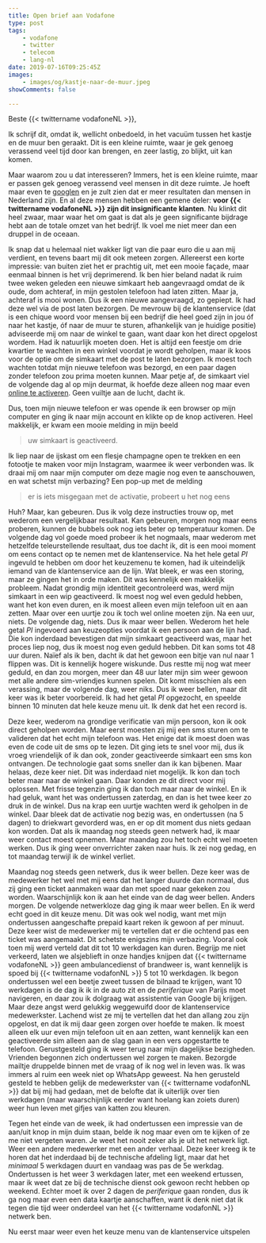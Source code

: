 ```yaml
---
title: Open brief aan Vodafone
type: post
tags:
    - vodafone
    - twitter
    - telecom
    - lang-nl
date: 2019-07-16T09:25:45Z
images:
    - images/og/kastje-naar-de-muur.jpeg
showComments: false

---
```


Beste {{< twittername vodafoneNL >}},

Ik schrijf dit, omdat ik, wellicht onbedoeld, in het vacuüm tussen het kastje en de muur ben geraakt. Dit is een kleine ruimte, waar je gek genoeg verassend veel tijd door kan brengen, en zeer lastig, zo blijkt, uit kan komen.

Maar waarom zou u dat interesseren? Immers, het is een kleine ruimte, maar er passen gek genoeg verassend veel mensen in dit deze ruimte. Je hoeft maar even te [googlen](https://lmgtfy.com/?q=vodafone+kastje+muur&s=l&qtype=search&ovr=1) en je zult zien dat er meer resultaten dan mensen in Nederland zijn. En al deze mensen hebben een gemene deler: **voor {{< twittername vodafoneNL >}} zijn dit insignificante klanten**. Nu klinkt dit heel zwaar, maar waar het om gaat is dat als je geen significante bijdrage hebt aan de totale omzet van het bedrijf. Ik voel me niet meer dan een druppel in de oceaan.

Ik snap dat u helemaal niet wakker ligt van die paar euro die u aan mij verdient, en tevens baart mij dit ook meteen zorgen. Allereerst een korte impressie: van buiten ziet het er prachtig uit, met een mooie façade, maar eenmaal binnen is het vrij deprimerend. Ik ben hier beland nadat ik ruim twee weken geleden een nieuwe simkaart heb aangevraagd omdat de ik oude, dom achteraf, in mijn gestolen telefoon had laten zitten. Maar ja, achteraf is mooi wonen. Dus ik een nieuwe aangevraagd, zo gepiept. Ik had deze wel via de post laten bezorgen. De mevrouw bij de klantenservice (dat is een chique woord voor mensen bij een bedrijf die heel goed zijn in jou óf naar het kastje, óf naar de muur te sturen, afhankelijk van je huidige positie) adviseerde mij om naar de winkel te gaan, want daar kon het direct opgelost wordem. Had ik natuurlijk moeten doen. Het is altijd een feestje om drie kwartier te wachten in een winkel voordat je wordt geholpen, maar ik koos voor de optie om de simkaart met de post te laten bezorgen. Ik moest toch wachten totdat mijn nieuwe telefoon was bezorgd, en een paar dagen zonder telefoon zou prima moeten kunnen. Maar petje af, de simkaart viel de volgende dag al op mijn deurmat, ik hoefde deze alleen nog maar even [online te activeren](https://vodafone.nl/simkaart). Geen vuiltje aan de lucht, dacht ik.

Dus, toen mijn nieuwe telefoon er was opende ik een browser op mijn computer en ging ik naar mijn account en klikte op de knop activeren. Heel makkelijk, er kwam een mooie melding in mijn beeld

> uw simkaart is geactiveerd.

Ik liep naar de ijskast om een flesje champagne open te trekken en een fotootje te maken voor mijn Instagram, waarmee ik weer verbonden was. Ik draai mij om naar mijn computer om deze magie nog even te aanschouwen, en wat schetst mijn verbazing? Een pop-up met de melding

> er is iets misgegaan met de activatie, probeert u het nog eens

Huh? Maar, kan gebeuren. Dus ik volg deze instructies trouw op, met wederom een vergelijkbaar resultaat. Kan gebeuren, morgen nog maar eens proberen, kunnen de bubbels ook nog iets beter op temperatuur komen. De volgende dag vol goede moed probeer ik het nogmaals, maar wederom met hetzelfde teleurstellende resultaat, dus toe dacht ik, dit is een mooi moment om eens contact op te nemen met de klantenservice. Na het hele getal _PI_ ingevuld te hebben om door het keuzemenu te komen, had ik uiteindelijk iemand van de klantenservice aan de lijn. Wat bleek, er was een storing, maar ze gingen het in orde maken. Dit was kennelijk een makkelijk probleem. Nadat grondig mijn identiteit gecontroleerd was, werd mijn simkaart in een wip geactiveerd. Ik moest nog wel even geduld hebben, want het kon even duren, en ik moest alleen even mijn telefoon uit en aan zetten. Maar over een uurtje zou ik toch wel online moeten zijn. Na een uur, niets. De volgende dag, niets. Dus ik maar weer bellen. Wederom het hele getal _PI_ ingevoerd aan keuzeopties voordat ik een persoon aan de lijn had. Die kon inderdaad bevestigen dat mijn simkaart geactiveerd was, maar het proces liep nog, dus ik moest nog even geduld hebben. Dit kan soms tot 48 uur duren. Naïef als ik ben, dacht ik dat het gewoon een bitje van nul naar 1 flippen was. Dit is kennelijk hogere wiskunde. Dus restte mij nog wat meer geduld, en dan zou morgen, meer dan 48 uur later mijn sim weer gewoon met alle andere sim-vriendjes kunnen spelen. Dit komt misschien als een verassing, maar de volgende dag, weer niks. Dus ik weer bellen, maar dit keer was ik beter voorbereid. Ik had het getal _PI_ opgezocht, en speelde binnen 10 minuten dat hele keuze menu uit. Ik denk dat het een record is.

Deze keer, wederom na grondige verificatie van mijn persoon, kon ik ook direct geholpen worden. Maar eerst moesten zij mij een sms sturen om te valideren dat het echt mijn telefoon was. Het enige dat ik moest doen was even de code uit de sms op te lezen. Dit ging iets te snel voor mij, dus ik vroeg vriendelijk of ik dan ook, zonder geactiveerde simkaart een sms kon ontvangen. De technologie gaat soms sneller dan ik kan bijbenen. Maar helaas, deze keer niet. Dit was inderdaad niet mogelijk. Ik kon dan toch beter maar naar de winkel gaan. Daar konden ze dit direct voor mij oplossen. Met frisse tegenzin ging ik dan toch maar naar de winkel. En ik had geluk, want het was ondertussen zaterdag, en dan is het twee keer zo druk in de winkel. Dus na krap een uurtje wachten werd ik geholpen in de winkel. Daar bleek dat de activatie nog bezig was, en ondertussen (na 5 dagen) to driekwart gevorderd was, en er op dit moment dus niets gedaan kon worden. Dat als ik maandag nog steeds geen netwerk had, ik maar weer contact moest opnemen. Maar maandag zou het toch echt wel moeten werken. Dus ik ging weer onverrichter zaken naar huis. Ik zei nog gedag, en tot maandag terwijl ik de winkel verliet.

Maandag nog steeds geen netwerk, dus ik weer bellen. Deze keer was de medewerker het wel met mij eens dat het langer duurde dan normaal, dus zij ging een ticket aanmaken waar dan met spoed naar gekeken zou worden. Waarschijnlijk kon ik aan het einde van de dag weer bellen. Anders morgen. De volgende netwerkloze dag ging ik maar weer bellen. En ik werd echt goed in dit keuze menu. Dit was ook wel nodig, want met mijn ondertussen aangeschafte prepaid kaart reken ik gewoon af per minuut. Deze keer wist de medewerker mij te vertellen dat er die ochtend pas een ticket was aangemaakt. Dit schetste enigszins mijn verbazing. Vooral ook toen mij werd verteld dat dit tot 10 werkdagen kan duren. Begrijp me niet verkeerd, laten we alsjeblieft in onze handjes knijpen dat {{< twittername vodafoneNL >}} geen ambulancedienst of brandweer is, want kennelijk is spoed bij {{< twittername vodafonNL >}} 5 tot 10 werkdagen. Ik begon ondertussen wel een beetje zweet tussen de bilnaad te krijgen, want 10 werkdagen is de dag ik ik in de auto zit en de _periferique_ van Parijs moet navigeren, en daar zou ik dolgraag wat assistentie van Google bij krijgen. Maar deze angst werd gelukkig weggewuifd door de klantenservice medewerkster. Lachend wist ze mij te vertellen dat het dan allang zou zijn opgelost, en dat ik mij daar geen zorgen over hoefde te maken. Ik moest alleen elk uur even mijn telefoon uit en aan zetten, want kennelijk kan een geactiveerde sim alleen aan de slag gaan in een vers opgestartte te telefoon. Gerustgesteld ging ik weer terug naar mijn dagelijkse bezigheden. Vrienden begonnen zich ondertussen wel zorgen te maken. Bezorgde mailtje druppelde binnen met de vraag of ik nog wel in leven was. Ik was immers al ruim een week niet op WhatsApp geweest. Na hen gerusteld gesteld te hebben gelijk de medewerkster van {{< twittername vodafonNL >}} dat bij mij had gedaan, met de belofte dat ik uiterlijk over tien werkdagen (maar waarschijnlijk eerder want hoelang kan zoiets duren) weer hun leven met gifjes van katten zou kleuren.

Tegen het einde van de week, ik had ondertussen een impressie van de aan/uit knop in mijn duim staan, belde ik nog maar even om te kijken of ze me niet vergeten waren. Je weet het nooit zeker als je uit het netwerk ligt. Weer een andere medewerker met een ander verhaal. Deze keer kreeg ik te horen dat het inderdaad bij de technische afdeling ligt, maar dat het _minimaal_ 5 werkdagen duurt en vandaag was pas de 5e werkdag. Ondertussen is het weer 3 werkdagen later, met een weekend ertussen, maar ik weet dat ze bij de technische dienst ook gewoon recht hebben op weekend. Echter moet ik over 2 dagen de _periferique_ gaan ronden, dus ik ga nog maar even een data kaartje aanschaffen, want ik denk niet dat ik tegen die tijd weer onderdeel van het {{< twittername vodafonNL >}} netwerk ben.

Nu eerst maar weer even het keuze menu van de klantenservice uitspelen
